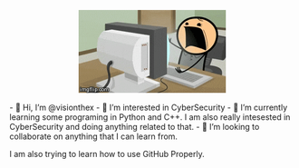 <div align=center>
  
  ![gif](https://github.com/visionthex/SANS2022-Holiday-Hack-Challange/blob/main/Images/giphy.gif)

</div>
- 👋 Hi, I’m @visionthex
- 👀 I’m interested in CyberSecurity
- 🌱 I’m currently learning some programing in Python and C++.  I am also really intesested in CyberSecurity and doing anything related to that.
- 💞️ I’m looking to collaborate on anything that I can learn from.

I am also trying to learn how to use GitHub Properly.


<!---
visionthex/visionthex is a ✨ special ✨ repository because its `README.md` (this file) appears on your GitHub profile.
You can click the Preview link to take a look at your changes.
--->

